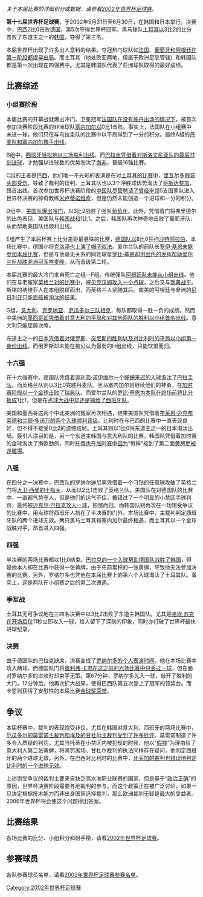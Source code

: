 *关于本届比赛的详细积分或数据，请参看[2002年世界杯足球赛](../Page/2002年世界杯足球赛.md "wikilink")。*

**第十七届世界杯足球赛**，于2002年5月31日至6月30日，在韩国和日本举行。决赛中，[巴西](../Page/巴西国家足球队.md "wikilink")2比0击败[德国](../Page/德国国家足球队.md "wikilink")，第5次夺得世界杯冠军。黑马球队[土耳其以](../Page/土耳其国家足球队.md "wikilink")3比2的比分击败了东道主之一的[韩国](../Page/韩国国家足球队.md "wikilink")，夺得了第三名。

本届世界杯出现了许多出人意料的结果。夺冠热门球队如[法国](../Page/法国国家足球队.md "wikilink")、[葡萄牙和](../Page/葡萄牙国家足球队.md "wikilink")[阿根廷在第一阶段都提早出局](../Page/阿根廷国家足球队.md "wikilink")。而土耳其（地处欧亚两地，但属于欧洲足联管辖）和韩国队都是第一次出现在四强赛中。尤其是韩国队代表了亚洲球队取得的最好成绩。

## 比赛综述

### 小组赛阶段

本届比赛的开幕战就爆出冷门。卫冕冠军[法国队在没有](../Page/法国国家足球队.md "wikilink")[施丹出场的情况下](../Page/施丹.md "wikilink")，被首次参加决赛阶段比赛的非洲球队[塞内加尔以](../Page/塞内加尔国家足球队.md "wikilink")0比1击败。事实上，法国队在小组赛中未进一球，他们只在与乌拉圭队的比赛中以平局得到了一分的积分。最终A組的[丹麦队和](../Page/丹麦国家足球队.md "wikilink")[塞内加尔携手出线](../Page/塞内加尔国家足球队.md "wikilink")。

B组中，[西班牙轻松地以三场胜利出线](../Page/西班牙国家足球队.md "wikilink")。而[巴拉圭凭借着对斯洛文尼亚队的最后时刻进球](../Page/巴拉圭国家足球队.md "wikilink")，才勉强以进球数的优势淘汰了[南非](../Page/南非国家足球队.md "wikilink")，晉級16強比賽。

C组的王者是[巴西](../Page/巴西国家足球队.md "wikilink")，他们唯一不光彩的表演是在对[土耳其的比赛中](../Page/土耳其国家足球队.md "wikilink")，[里瓦尔多假装头部受伤](../Page/里瓦尔多.md "wikilink")，导致了裁判的误判。土耳其队也以3个净胜球优势淘汰了[哥斯达黎加](../Page/哥斯达黎加国家足球队.md "wikilink")，昂首出线。首次参加世界杯决赛阶段的[中国队尽管聘请了曾经率领](../Page/中国国家足球队.md "wikilink")5支国家队进入世界杯决赛的神奇教练[米卢蒂诺维奇](../Page/米卢蒂诺维奇.md "wikilink")，但是仍然未能创造一个进球和一分的积分。

D组中，[美国队爆出冷门](../Page/美国国家足球队.md "wikilink")，以3比2战胜了强队[葡萄牙](../Page/葡萄牙国家足球队.md "wikilink")。此外，凭借着门将弗里德尔的出色表现，美国队与[韩国战和](../Page/韩国国家足球队.md "wikilink")1比1。之后，韩国队再次神奇地击败了葡萄牙队，从而帮助美国队也顺利出线。

E组产生了本届杯赛上比分差距最悬殊的比赛，[德国队以](../Page/德国国家足球队.md "wikilink")8比0狂扫[沙特阿拉伯](../Page/沙特阿拉伯國家足球隊.md "wikilink")，本场比赛中，德国小将[克洛泽也上演了](../Page/米罗斯拉夫·克洛泽.md "wikilink")[帽子戏法](../Page/帽子戏法.md "wikilink")。爱尔兰队的前队长[罗伊·基恩未能参加本届比赛](../Page/罗伊·基恩.md "wikilink")，但是与他毫无关系的同姓球星[罗比·基恩却用出色的发挥帮助爱尔兰队战胜非洲冠军](../Page/罗比·基恩.md "wikilink")[喀麦隆](../Page/喀麦隆国家足球队.md "wikilink")，从而晋级第二轮。

本届比赛的最大冷门来自死亡之组—F组。传统强队[阿根廷队未能从小组出线](../Page/阿根廷国家足球队.md "wikilink")。他们在与老冤家[英格兰对的比赛中](../Page/英格兰足球代表队.md "wikilink")，被[贝克汉姆攻入一个点球](../Page/贝克汉姆.md "wikilink")，之后又与[瑞典战平](../Page/瑞典国家足球队.md "wikilink")。斯堪的纳维亚人在本组脱颖而出，而英格兰人紧随其后。南美的阿根廷与非洲的[尼日利亚只能面临被淘汰的结果](../Page/尼日利亚国家足球队.md "wikilink")。

G组，[意大利](../Page/意大利国家足球队.md "wikilink")、[克罗地亚](../Page/克罗地亚国家足球队.md "wikilink")、[厄瓜多尔三队相克](../Page/厄瓜多尔国家足球队.md "wikilink")，每队都取得一胜一负的成绩。然而中美洲的[墨西哥却凭借着对意大利的平局和对其他两队的胜利以小组首名出线](../Page/墨西哥国家足球队.md "wikilink")。意大利只能屈居次席。

东道主之一的[日本凭借着对](../Page/日本国家足球队.md "wikilink")[俄罗斯](../Page/俄罗斯国家足球队.md "wikilink")、[突尼斯的胜利以及对](../Page/突尼斯国家足球队.md "wikilink")[比利时的平局以小组第一身份出线](../Page/比利时国家足球队.md "wikilink")。而俄罗斯却未能在被公认为最弱的H组出线，只能饮恨而归。

### 十六强

在十六强赛中，德国队凭借着[奥利弗·诺伊维尔一个姗姗来迟的入球淘汰了巴拉圭队](../Page/奥利弗·诺伊维尔.md "wikilink")。而英格兰队则以3比0完胜丹麦队。黑马塞内加尔则继续他们的神勇，在[加时赛阶段以一个](../Page/加时赛.md "wikilink")[金球击败了瑞典队](../Page/金球.md "wikilink")。而爱尔兰队的[罗比·基恩为本队在终场前将比分扳成](../Page/罗比·基恩.md "wikilink")1比1，但是在[点球大战中却还是输给了西班牙队](../Page/点球.md "wikilink")。

美国和墨西哥这两个中北美洲的冤家再次相遇，结果美国队凭借着[布莱恩·迈克布莱德和](../Page/布莱恩·迈克布莱德.md "wikilink")[兰顿·多诺万的两个入球顺利晋级](../Page/兰顿·多诺万.md "wikilink")。比利时在与巴西的比赛中一直表现良好，但不得不接受0比2的遗憾结局。土耳其则以1比0将东道主之一的日本淘汰出局。最引人注目的是，另一个东道主韩国与意大利队的比赛。韩国队凭借着加时赛的金球淘汰了南欧劲旅，同时[托蒂也在加时赛中因为](../Page/弗朗西斯科·托蒂.md "wikilink")“假摔”接到了第二面[黄牌而被逐離場](../Page/黄牌.md "wikilink")。

### 八强

在四分之一决赛中，巴西队的罗纳尔迪尼奥凭借着一个刁钻的任意球攻破了英格兰门将[大卫·西曼的十指关](../Page/大卫·西曼.md "wikilink")，从而以2比1击败了英格兰队。美国队在对德国队的比赛中，一直都气势夺人，但是他们的运气不佳，被错过了一个明显的小禁区手球判罚，最终被[迈克尔·巴拉克攻入一球](../Page/迈克尔·巴拉克.md "wikilink")，抱憾而归。而韩国队则再次在一场饱受争议的比赛中，用点球将西班牙人挡在了半决赛的门外。本场比赛中，主裁判判定西班牙队的两个进球无效。两只黑马土耳其和塞内加尔最终相遇，而土耳其以一个金球战胜对手，昂首进入四强。

### 四强

半决赛的两场比赛都以1比0结束。[巴拉克的一个入球帮助德国队战胜了韩国](../Page/迈克尔·巴拉克.md "wikilink")，但是他本人却在比赛中获得一张黄牌，由于先前累积的一张黄牌，导致他无法参加决赛的比赛。另外，罗纳尔多也凭他在本届比赛上的第六个入球淘汰了土耳其队。事实上，这是两队在小组赛之后的第二次遭遇。

### 季军战

土耳其无可争议地在三四名决赛中以3比2击败了东道主韩国队。尤其是[哈坎·苏克在开场后仅](../Page/哈坎·苏克.md "wikilink")11秒立即攻入一球，给人留下了深刻的印象，同时亦打破了世界杯最快进球纪录。

### 决赛

由于德国队的巴拉克缺席，决赛变成了[罗纳尔多的个人表演时间](../Page/罗纳尔多.md "wikilink")。他在本场比赛中攻入两球，而德国队门将[奥利弗·卡恩在这之前的六场比赛中只丢过一球](../Page/奥利弗·卡恩.md "wikilink")，但在面对罗纳尔多的进攻时却束手无策。第67分钟，罗纳尔多先入一球，敲开了胜利的大门，12分钟后，他再次扩大战果，使得巴西队第五次登上了冠军的领奖台。而卡恩则获得了安慰性的本届比赛[金球奖荣誉](../Page/世界杯金球奖.md "wikilink")。

## 争议

本届杯赛中，裁判的表现饱受非议。尤其在韩国对意大利、西班牙的两场比赛中，[厄瓜多尔的莫雷诺主裁判和](../Page/厄瓜多尔.md "wikilink")[埃及的甘杜尔主裁判受到了许多批评](../Page/埃及.md "wikilink")。莫雷诺制造了许多令人质疑的判罚，尤其当托蒂在小禁区内被犯规的时候，他以“[假摔](../Page/假摔.md "wikilink")”为理由给了意大利人第二张黄牌，将其罚离场。甘杜尔裁判的执法同样存在疑问，他判定西班牙的两个进球无效。另外，在巴西对比利时的比赛中，[牙买加的裁判也错误地判定比利时的一个进球无效](../Page/牙买加.md "wikilink")。

上述饱受争议的裁判主要来自缺乏高水准职业联赛的国家，但是基于“[政治正确](../Page/政治正确.md "wikilink")”的原因，世界杯决赛阶段需要各地裁判的参与。而这个政策正在被广泛讨论，如果一旦决定根据技术能力而非出身国家选择裁判，那么欧洲裁判无疑是最大的受益者。2006年世界杯将会使这个问题得出答案。

## 比赛结果

各场比赛的比分、小组积分和射手榜，请看[2002年世界杯足球赛](../Page/2002年世界杯足球赛.md "wikilink")。

## 参赛球员

各队参赛球员名单，请看[2002年世界杯足球赛参赛名单](../Page/2002年世界杯足球赛参赛名单.md "wikilink")。

[Category:2002年世界杯足球赛](https://zh.wikipedia.org/wiki/Category:2002年世界杯足球赛 "wikilink")